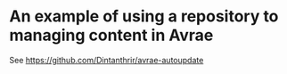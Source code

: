 # An example of using a repository to managing content in Avrae

See https://github.com/Dintanthrir/avrae-autoupdate